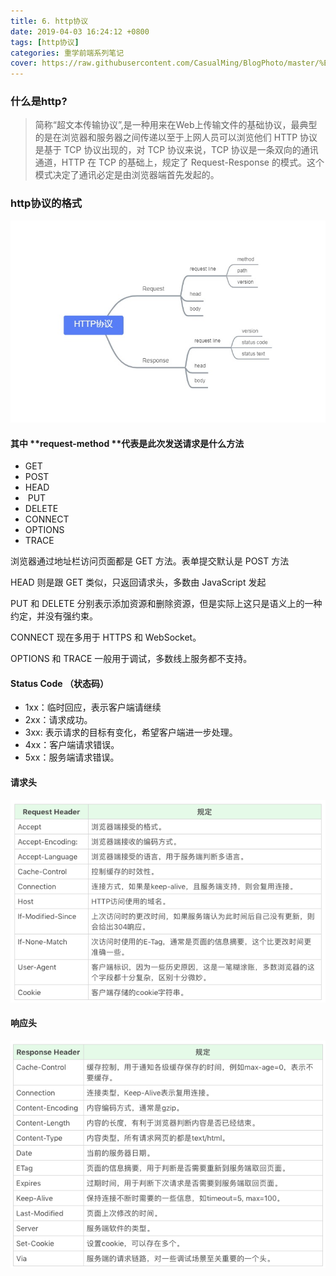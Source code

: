 ```yaml
---
title: 6. http协议
date: 2019-04-03 16:24:12 +0800
tags: [http协议]
categories: 重学前端系列笔记
cover: https://raw.githubusercontent.com/CasualMing/BlogPhoto/master/%E4%B8%8B%E8%BD%BD.jpg
---
```


### 什么是http?

> 简称“超文本传输协议”,是一种用来在Web上传输文件的基础协议，最典型的是在浏览器和服务器之间传递以至于上网人员可以浏览他们
> HTTP 协议是基于 TCP 协议出现的，对 TCP 协议来说，TCP 协议是一条双向的通讯通道，HTTP 在 TCP 的基础上，规定了 Request-Response 的模式。这个模式决定了通讯必定是由浏览器端首先发起的。


### http协议的格式

![](https://raw.githubusercontent.com/CasualMing/BlogPhoto/master/%E4%B8%8B%E8%BD%BD.jpg)

#### 其中 **request-method **代表是此次发送请求是什么方法

- GET 
- POST 
- HEAD
-  PUT 
- DELETE 
- CONNECT 
- OPTIONS 
- TRACE

浏览器通过地址栏访问页面都是 GET 方法。表单提交默认是 POST 方法

HEAD 则是跟 GET 类似，只返回请求头，多数由 JavaScript 发起

PUT 和 DELETE 分别表示添加资源和删除资源，但是实际上这只是语义上的一种约定，并没有强约束。

CONNECT 现在多用于 HTTPS 和 WebSocket。

OPTIONS 和 TRACE 一般用于调试，多数线上服务都不支持。

#### Status Code （状态码）

- 1xx：临时回应，表示客户端请继续
- 2xx：请求成功。
- 3xx: 表示请求的目标有变化，希望客户端进一步处理。
- 4xx：客户端请求错误。
- 5xx：服务端请求错误。

#### 请求头
![请求头.png](https://raw.githubusercontent.com/CasualMing/BlogPhoto/master/11c55990401d.png)

#### 响应头
![响应头.png](https://raw.githubusercontent.com/CasualMing/BlogPhoto/master/3ce5b4b56a47.png)




